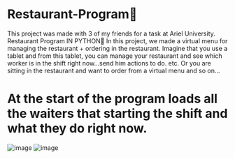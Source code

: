 # Restaurant-Program🍴
This project was made with 3 of my friends for a task at Ariel University. 
Restaurant Program IN PYTHON🐍
In this project, we made a virtual menu for managing the restaurant + ordering in the restaurant.
Imagine that you use a tablet and from this tablet, you can manage your restaurant and see which worker is in the shift right now...send him actions to do. etc.
Or you are sitting in the restaurant and want to order from a virtual menu and so on...

# At the start of the program loads all the waiters that starting the shift and what they do right now.
![image](https://github.com/NitayKurt/Restaurant-Program/assets/104898225/d42ae5c6-5b90-4327-b698-e29cd6328f68)
![image](https://github.com/NitayKurt/Restaurant-Program/assets/104898225/3f8ab775-d8a2-4615-9e3c-2b02d412c573)
